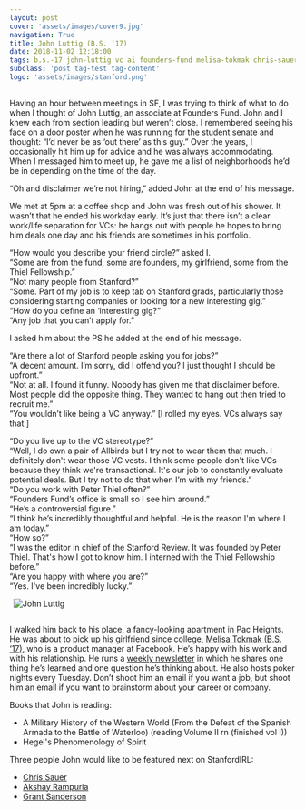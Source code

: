 ```yaml
---
layout: post
cover: 'assets/images/cover9.jpg'
navigation: True
title: John Luttig (B.S. ‘17)
date: 2018-11-02 12:18:00
tags: b.s.-17 john-luttig vc ai founders-fund melisa-tokmak chris-sauer akshay-rampuria grant-sanderson
subclass: 'post tag-test tag-content'
logo: 'assets/images/stanford.png'
---
```


Having an hour between meetings in SF, I was trying to think of what to do when I thought of John Luttig, an associate at Founders Fund. John and I knew each from section leading but weren’t close. I remembered seeing his face on a door poster when he was running for the student senate and thought: “I’d never be as ‘out there’ as this guy.” Over the years, I occasionally hit him up for advice and he was always accommodating. When I messaged him to meet up, he gave me a list of neighborhoods he’d be in depending on the time of the day. 

“Oh and disclaimer we’re not hiring,” added John at the end of his message.

We met at 5pm at a coffee shop and John was fresh out of his shower. It wasn’t that he ended his workday early. It’s just that there isn’t a clear work/life separation for VCs: he hangs out with people he hopes to bring him deals one day and his friends are sometimes in his portfolio. 

“How would you describe your friend circle?” asked I.<br>
“Some are from the fund, some are founders, my girlfriend, some from the Thiel Fellowship.”<br>
“Not many people from Stanford?”<br>
“Some. Part of my job is to keep tab on Stanford grads, particularly those considering starting companies or looking for a new interesting gig.”<br>
“How do you define an ‘interesting gig?”<br>
“Any job that you can’t apply for.”<br>

I asked him about the PS he added at the end of his message.

“Are there a lot of Stanford people asking you for jobs?”<br>
“A decent amount. I’m sorry, did I offend you? I just thought I should be upfront.”<br>
“Not at all. I found it funny. Nobody has given me that disclaimer before. Most people did the opposite thing. They wanted to hang out then tried to recruit me.”<br>
“You wouldn’t like being a VC anyway.” [I rolled my eyes. VCs always say that.]

“Do you live up to the VC stereotype?”<br>
“Well, I do own a pair of Allbirds but I try not to wear them that much. I definitely don't wear those VC vests. I think some people don't like VCs because they think we're transactional. It's our job to constantly evaluate potential deals. But I try not to do that when I’m with my friends.”<br>
“Do you work with Peter Thiel often?”<br>
“Founders Fund’s office is small so I see him around.”<br>
“He’s a controversial figure.”<br>
“I think he’s incredibly thoughtful and helpful. He is the reason I'm where I am today.”<br>
“How so?”<br>
“I was the editor in chief of the Stanford Review. It was founded by Peter Thiel. That's how I got to know him. I interned with the Thiel Fellowship before.”<br>
“Are you happy with where you are?”<br>
“Yes. I've been incredibly lucky.”<br>

<img
    alt="John Luttig"
    src="{{ site.url }}/assets/images/people/john-luttig.jpg"
    style="float: center; max-width: 80%; margin: 0 0 1em 0.5em">

I walked him back to his place, a fancy-looking apartment in Pac Heights. He was about to pick up his girlfriend since college, [Melisa Tokmak (B.S. ‘17)](https://stanfordirl.com/tag/melisa-tokmak/), who is a product manager at Facebook. He’s happy with his work and with his relationship. He runs a [weekly newsletter](https://us19.campaign-archive.com/home/?u=08307b0615c07686e2049c8ea&id=2b5966acb1) in which he shares one thing he’s learned and one question he’s thinking about. He also hosts poker nights every Tuesday. Don’t shoot him an email if you want a job, but shoot him an email if you want to brainstorm about your career or company. 

Books that John is reading:
- A Military History of the Western World (From the Defeat of the Spanish Armada to the Battle of Waterloo) (reading Volume II rn (finished vol I))
- Hegel's Phenomenology of Spirit

Three people John would like to be featured next on StanfordIRL:
- [Chris Sauer](https://stanfordirl.com/tag/chris-sauer/)
- [Akshay Rampuria](https://stanfordirl.com/tag/akshay-rampuria/)
- [Grant Sanderson](https://stanfordirl.com/tag/grant-sanderson/)